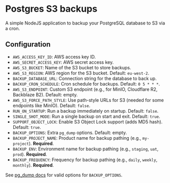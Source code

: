 # Postgres S3 backups

A simple NodeJS application to backup your PostgreSQL database to S3 via a cron.

## Configuration

- `AWS_ACCESS_KEY_ID`: AWS access key ID.
- `AWS_SECRET_ACCESS_KEY`: AWS secret access key.
- `AWS_S3_BUCKET`: Name of the S3 bucket to store backups.
- `AWS_S3_REGION`: AWS region for the S3 bucket. Default: `eu-west-2`.
- `BACKUP_DATABASE_URL`: Connection string for the database to back up.
- `BACKUP_CRON_SCHEDULE`: Cron schedule for backups. Default: `0 5 * * *`.
- `AWS_S3_ENDPOINT`: Custom S3 endpoint (e.g., for MinIO, Cloudflare R2, Backblaze B2). Default: empty.
- `AWS_S3_FORCE_PATH_STYLE`: Use path-style URLs for S3 (needed for some endpoints like MinIO). Default: `false`.
- `RUN_ON_STARTUP`: Run a backup immediately on startup. Default: `false`.
- `SINGLE_SHOT_MODE`: Run a single backup on start and exit. Default: `true`.
- `SUPPORT_OBJECT_LOCK`: Enable S3 Object Lock support (adds MD5 hash). Default: `true`.
- `BACKUP_OPTIONS`: Extra `pg_dump` options. Default: empty.
- `BACKUP_PROJECT_NAME`: Product name for backup pathing (e.g., `my-project`). **Required**.
- `BACKUP_ENV`: Environment name for backup pathing (e.g., `staging`, `uat`, `prod`). **Required**.
- `BACKUP_FREQUENCY`: Frequency for backup pathing (e.g., `daily`, `weekly`, `monthly`). **Required**.

See [pg_dump docs](https://www.postgresql.org/docs/current/app-pgdump.html) for valid options for `BACKUP_OPTIONS`.
